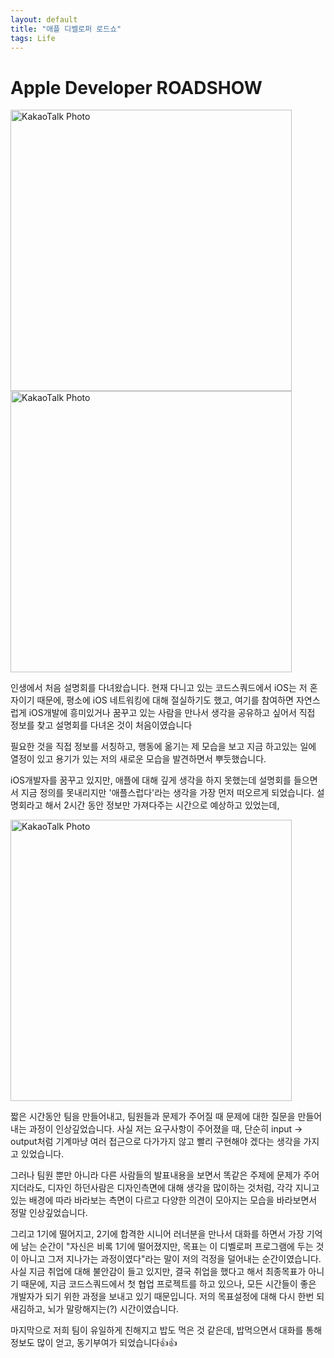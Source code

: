 ```yaml
---
layout: default
title: "애플 디벨로퍼 로드쇼"
tags: Life
---
```


# Apple Developer ROADSHOW
<img src="https://github.com/joho2022/joho2022.github.io/assets/104732020/78b846d1-8b85-4625-bd17-51f1f5392ac7" alt="KakaoTalk Photo" width="450">
<img src="https://github.com/joho2022/joho2022.github.io/assets/104732020/593257cc-bb8c-4cca-9e5e-2ffdf9b019f4" alt="KakaoTalk Photo" width="450">


인생에서 처음 설명회를 다녀왔습니다. 현재 다니고 있는 코드스쿼드에서 iOS는 저 혼자이기 때문에, 평소에 iOS 네트워킹에 대해 절실하기도 했고, 여기를 참여하면 자연스럽게 iOS개발에 흥미있거나 꿈꾸고 있는 사람을 만나서 생각을 공유하고 싶어서 직접 정보를 찾고 설명회를 다녀온 것이 처음이였습니다 

필요한 것을 직접 정보를 서칭하고, 행동에 옮기는 제 모습을 보고 지금 하고있는 일에 열정이 있고 용기가 있는 저의 새로운 모습을 발견하면서 뿌듯했습니다. 

iOS개발자를 꿈꾸고 있지만, 애플에 대해 깊게 생각을 하지 못했는데 설명회를 들으면서 지금 정의를 못내리지만 '애플스럽다'라는 생각을 가장 먼저 떠오르게 되었습니다. 설명회라고 해서 2시간 동안 정보만 가져다주는 시간으로 예상하고 있었는데,

<img src="https://github.com/joho2022/joho2022.github.io/assets/104732020/dbed609e-f70e-4b01-80e9-a88b3e5b6844" alt="KakaoTalk Photo" width="450">

짧은 시간동안 팀을 만들어내고, 팀원들과 문제가 주어질 때 문제에 대한 질문을 만들어내는 과정이 인상깊었습니다. 사실 저는 요구사항이 주어졌을 때, 단순히 input -> output처럼 기계마냥 여러 접근으로 다가가지 않고 빨리 구현해야 겠다는 생각을 가지고 있었습니다. 

그러나 팀원 뿐만 아니라 다른 사람들의 발표내용을 보면서 똑같은 주제에 문제가 주어지더라도, 디자인 하던사람은 디자인측면에 대해 생각을 많이하는 것처럼, 각각 지니고 있는 배경에 따라 바라보는 측면이 다르고 다양한 의견이 모아지는 모습을 바라보면서 정말 인상깊었습니다.

그리고 1기에 떨어지고, 2기에 합격한 시니어 러너분을 만나서 대화를 하면서 가장 기억에 남는 순간이 
"자신은 비록 1기에 떨어졌지만, 목표는 이 디벨로퍼 프로그램에 두는 것이 아니고 그저 지나가는 과정이였다"라는 말이 저의 걱정을 덜어내는 순간이였습니다. 사실 지금 취업에 대해 불안감이 들고 있지만, 결국 취업을 했다고 해서 최종목표가 아니기 때문에, 지금 코드스쿼드에서 첫 협업 프로젝트를 하고 있으나, 모든 시간들이 좋은 개발자가 되기 위한 과정을 보내고 있기 때문입니다.
저의 목표설정에 대해 다시 한번 되새김하고, 뇌가 말랑해지는(?) 시간이였습니다.

마지막으로 저희 팀이 유일하게 친해지고 밥도 먹은 것 같은데, 밥먹으면서 대화를 통해 정보도 많이 얻고, 동기부여가 되었습니다👍👍